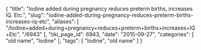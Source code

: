 {
    "title": "Iodine added during pregnancy reduces preterm births, increases IQ. Etc.",
    "slug": "iodine-added-during-pregnancy-reduces-preterm-births-increases-iq-etc",
    "aliases": [
        "/Iodine+added+during+pregnancy+reduces+preterm+births+increases+IQ+Etc",
        "/6943"
    ],
    "tiki_page_id": 6943,
    "date": "2015-09-27",
    "categories": [
        "old name",
        "Iodine"
    ],
    "tags": [
        "Iodine",
        "old name"
    ]
}